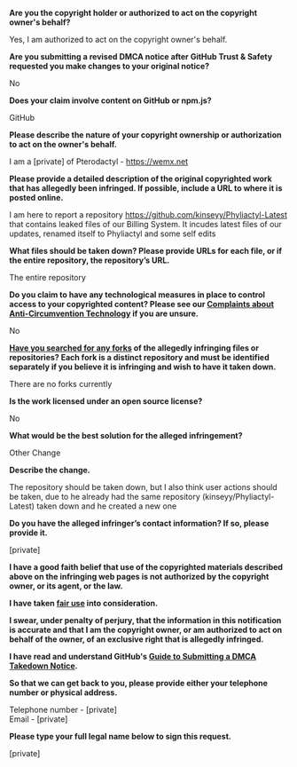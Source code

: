 **Are you the copyright holder or authorized to act on the copyright owner's behalf?**

Yes, I am authorized to act on the copyright owner's behalf.

**Are you submitting a revised DMCA notice after GitHub Trust & Safety requested you make changes to your original notice?**

No

**Does your claim involve content on GitHub or npm.js?**

GitHub

**Please describe the nature of your copyright ownership or authorization to act on the owner's behalf.**

I am a [private] of Pterodactyl - https://wemx.net

**Please provide a detailed description of the original copyrighted work that has allegedly been infringed. If possible, include a URL to where it is posted online.**

I am here to report a repository https://github.com/kinseyy/Phyliactyl-Latest that contains leaked files of our Billing System. It incudes latest files of our updates, renamed itself to Phyliactyl and some self edits

**What files should be taken down? Please provide URLs for each file, or if the entire repository, the repository’s URL.**

The entire repository

**Do you claim to have any technological measures in place to control access to your copyrighted content? Please see our <a href="https://docs.github.com/articles/guide-to-submitting-a-dmca-takedown-notice#complaints-about-anti-circumvention-technology">Complaints about Anti-Circumvention Technology</a> if you are unsure.**

No

**<a href="https://docs.github.com/articles/dmca-takedown-policy#b-what-about-forks-or-whats-a-fork">Have you searched for any forks</a> of the allegedly infringing files or repositories? Each fork is a distinct repository and must be identified separately if you believe it is infringing and wish to have it taken down.**

There are no forks currently

**Is the work licensed under an open source license?**

No

**What would be the best solution for the alleged infringement?**

Other Change

**Describe the change.**

The repository should be taken down, but I also think user actions should be taken, due to he already had the same repository (kinseyy/Phyliactyl-Latest) taken down and he created a new one

**Do you have the alleged infringer’s contact information? If so, please provide it.**

[private]  

**I have a good faith belief that use of the copyrighted materials described above on the infringing web pages is not authorized by the copyright owner, or its agent, or the law.**

**I have taken <a href="https://www.lumendatabase.org/topics/22">fair use</a> into consideration.**

**I swear, under penalty of perjury, that the information in this notification is accurate and that I am the copyright owner, or am authorized to act on behalf of the owner, of an exclusive right that is allegedly infringed.**

**I have read and understand GitHub's <a href="https://docs.github.com/articles/guide-to-submitting-a-dmca-takedown-notice/">Guide to Submitting a DMCA Takedown Notice</a>.**

**So that we can get back to you, please provide either your telephone number or physical address.**

Telephone number - [private]  
Email - [private]  

**Please type your full legal name below to sign this request.**

[private]
